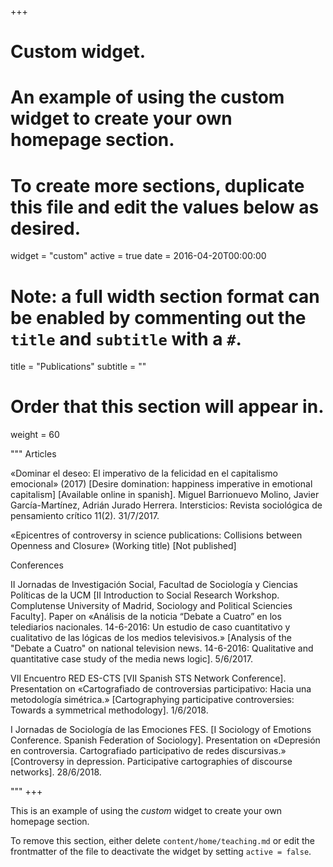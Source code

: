 +++
# Custom widget.
# An example of using the custom widget to create your own homepage section.
# To create more sections, duplicate this file and edit the values below as desired.
widget = "custom"
active = true
date = 2016-04-20T00:00:00

# Note: a full width section format can be enabled by commenting out the `title` and `subtitle` with a `#`.
title = "Publications"
subtitle = ""

# Order that this section will appear in.
weight = 60

"""
Articles

«Dominar el deseo: El imperativo de la felicidad en el capitalismo emocional» (2017) [Desire domination: happiness imperative in emotional capitalism] [Available online in spanish]. Miguel Barrionuevo Molino, Javier García-Martínez, Adrián Jurado Herrera. Intersticios: Revista sociológica de pensamiento crítico 11(2). 31/7/2017.

«Epicentres of controversy in science publications: Collisions between Openness and Closure» (Working title) [Not published]


Conferences

II Jornadas de Investigación Social, Facultad de Sociología y Ciencias Políticas de la UCM [II Introduction to Social Research Workshop. Complutense University of Madrid, Sociology and Political Sciencies Faculty]. 
Paper on «Análisis de la noticia “Debate a Cuatro” en los telediarios nacionales. 14-6-2016: Un estudio de caso cuantitativo y cualitativo de las lógicas de los medios televisivos.» [Analysis of the "Debate a Cuatro" on national television news. 14-6-2016: Qualitative and quantitative case study of the media news logic]. 5/6/2017. 

VII Encuentro RED ES-CTS [VII Spanish STS Network Conference]. 
Presentation on «Cartografiado de controversias participativo: Hacia una metodología simétrica.» [Cartographying participative controversies: Towards a symmetrical methodology]. 1/6/2018. 

I Jornadas de Sociología de las Emociones FES. [I Sociology of Emotions Conference. Spanish Federation of Sociology].
Presentation on «Depresión en controversia. Cartografiado participativo de redes discursivas.» [Controversy in depression. Participative cartographies of discourse networks]. 28/6/2018.

"""
+++

This is an example of using the *custom* widget to create your own homepage section.

To remove this section, either delete `content/home/teaching.md` or edit the frontmatter of the file to deactivate the widget by setting `active = false`.
